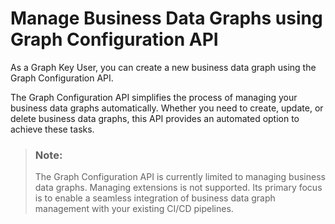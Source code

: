 <!-- loio655bf12476a24f3f9f99191485cb8ea8 -->

# Manage Business Data Graphs using Graph Configuration API

As a Graph Key User, you can create a new business data graph using the Graph Configuration API.

The Graph Configuration API simplifies the process of managing your business data graphs automatically. Whether you need to create, update, or delete business data graphs, this API provides an automated option to achieve these tasks.

> ### Note:  
> The Graph Configuration API is currently limited to managing business data graphs. Managing extensions is not supported. Its primary focus is to enable a seamless integration of business data graph management with your existing CI/CD pipelines.

